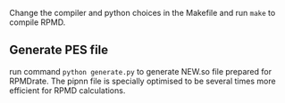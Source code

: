Change the compiler and python choices in the Makefile and run `make` to compile RPMD.
## Generate PES file
run command `python generate.py` to generate NEW.so file prepared for RPMDrate. The pipnn file is specially optimised to be several times more efficient for RPMD calculations.
